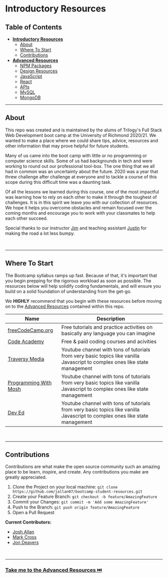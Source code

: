# Introductory Resources

## **Table of Contents**

- [**Introductory Resources**](README.md#introductory-resources)
  - [About](README.md#about)
  - [Where To Start](README.md#where-to-start)
  - [Contributions](README.md#contributions)
- [**Advanced Resources**](ADVANCED.md#advanced-resources)
  - [NPM Packages](ADVANCED.md#npm-packages)
  - [Design Resources](ADVANCED.md#design-resources)
  - [JavaScript](ADVANCED.md#javascript)
  - [React](ADVANCED.md#react)
  - [APIs](ADVANCED.md#apis)
  - [MySQL](ADVANCED.md#mysql)
  - [MongoDB](ADVANCED.md#mongodb)

---

## About

This repo was created and is maintained by the alums of Trilogy's Full Stack Web Development boot camp at the University of Richmond 2020/21. We wanted to make a place where we could share tips, advice, resources and other information that may prove helpful for future students.

Many of us came into the boot camp with little or no programming or computer science skills. Some of us had backgrounds in tech and were working to round out our professional tool-box. The one thing that we all had in common was an uncertainty about the future. 2020 was a year that threw challenge after challenge at everyone and to tackle a course of this scope during this difficult time was a daunting task.

Of all the lessons we learned during this course, one of the most impactful was learning how to rely on each other to make it through the toughest of challenges. It is in this spirit we leave you with our collection of resources. We hope it helps you overcome obstacles and remain focused over the coming months and encourage you to work with your classmates to help each other succeed.

Special thanks to our instructor [Jim](https://divstrong.com/) and teaching assistant [Justin](https://github.com/SiimonStark) for making the road a lot less bumpy.

<br />

---

## **Where To Start**

The Bootcamp syllabus ramps up fast. Because of that, it's important that you begin prepping for the rigorous workload as soon as possible. The resources below will help solidify coding fundamentals, and will ensure you build on a solid foundation of understanding from the get-go.

We **HIGHLY** recommend that you begin with these resources before moving on to the [Advanced Resources](advanced-resources.md#advanced-resources) contained within this repo.

| Name                                                                      | Description                                                                                                                 |
| ------------------------------------------------------------------------- | --------------------------------------------------------------------------------------------------------------------------- |
| [freeCodeCamp.org](https://freeCodeCamp.org/)                             | Free tutorials and practice activities on basically any language you can imagine                                            |
| [Code Academy](https://codeacademy.com)                                   | Free & paid coding courses and acivities                                                                                    |
| [Traversy Media](https://www.youtube.com/user/TechGuyWeb)                 | Youtube channel with tons of tutorials from very basic topics like vanilla Javascript to complex ones like state management |
| [Programming With Mosh](https://www.youtube.com/user/programmingwithmosh) | Youtube channel with tons of tutorials from very basic topics like vanilla Javascript to complex ones like state management |
| [Dev Ed](https://www.youtube.com/channel/UClb90NQQcskPUGDIXsQEz5Q)        | Youtube channel with tons of tutorials from very basic topics like vanilla Javascript to complex ones like state management |

<br />

---

## Contributions

Contributions are what make the open source community such an amazing place to be learn, inspire, and create. Any contributions you make are greatly appreciated.

1. Clone the Project on your local machine: `git clone https://github.com/jallan07/bootcamp-student-resources.git`
2. Create your Feature Branch: `git checkout -b feature/AmazingFeature`
3. Commit your Changes: `git commit -m 'Add some AmazingFeature'`
4. Push to the Branch: `git push origin feature/AmazingFeature`
5. Open a Pull Request

**Current Contributors:**

- [Josh Allan](https://github.com/jallan07)
- [Mark Cross](https://github.com/markdcross)
- [Jon Deavers](https://github.com/lucsedirae)

<br />

---

### [Take me to the **Advanced Resources** ⏭️ ](advanced-resources.md#advanced-resources)
